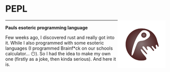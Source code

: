 <h1>PEPL</h1>
<img src="icon.svg" width="30%" style="float: right">
<hr>

**Pauls esoteric programming language**

Few weeks ago, I discovered rust and really got into it. While I also programmed with some esoteric languages (I programmed Brainf\*ck on our schools calculator... 😶). So I had the idea to make my own one (firstly as a joke, then kinda serious). And here it is.